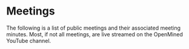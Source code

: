 # Meetings

The following is a list of public meetings and their associated meeting minutes.  Most, if not all meetings, are live streamed on the OpenMined YouTube channel.
